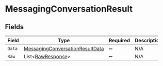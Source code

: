 # MessagingConversationResult


## Fields

| Field                                                                                         | Type                                                                                          | Required                                                                                      | Description                                                                                   |
| --------------------------------------------------------------------------------------------- | --------------------------------------------------------------------------------------------- | --------------------------------------------------------------------------------------------- | --------------------------------------------------------------------------------------------- |
| `Data`                                                                                        | [MessagingConversationResultData](../../Models/Components/MessagingConversationResultData.md) | :heavy_minus_sign:                                                                            | N/A                                                                                           |
| `Raw`                                                                                         | List<[RawResponse](../../Models/Components/RawResponse.md)>                                   | :heavy_minus_sign:                                                                            | N/A                                                                                           |